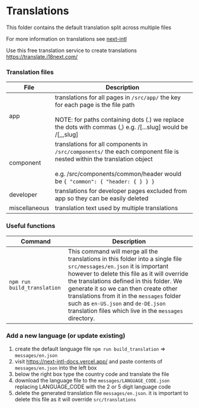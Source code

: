 # Translations

This folder contains the default translation split across multiple files

For more information on translations see [next-intl](https://next-intl-docs.vercel.app/)

Use this free translation service to create translations https://translate.i18next.com/

### Translation files

| File          | Description                                                                                                                                                                                                   |
|---------------|---------------------------------------------------------------------------------------------------------------------------------------------------------------------------------------------------------------|
| app           | translations for all pages in `/src/app/` the key for each page is the file path <br/><br/>NOTE: for paths containing dots (.) we replace the dots with commas (,) e.g. /[...slug] would be /[,,,slug]        |
| component     | translations for all components in `/src/components/` the each component file is nested within the translation object <br/><br/> e.g. /src/components/common/header would be `{ "common": { "header: { } } }` |
| developer     | translations for developer pages excluded from app so they can be easily deleted                                                                                                                              |
| miscellaneous | translation text used by multiple translations                                                                                                                                                                |

### Useful functions

| Command                     | Description                                                                                                                                                                                                                                                                                                                                                                                              |  
|-----------------------------|----------------------------------------------------------------------------------------------------------------------------------------------------------------------------------------------------------------------------------------------------------------------------------------------------------------------------------------------------------------------------------------------------------|  
| `npm run build_translation` | This command will merge all the translations in this folder into a single file  `src/messages/en.json` it is important however to delete this file as it will override the translations defined in this folder. We generate it so we can then create other translations from it in the `messages` folder such as `en-US.json` and `de-DE.json` translation files which live in the `messages` directory. |

### Add a new language (or update existing)

1. create the default language file `npm run build_translation` => `messages/en.json`
2. visit https://next-intl-docs.vercel.app/ and paste contents of `messages/en.json` into the left box
3. below the right box type the country code and translate the file
4. download the language file to the `messages/LANGUAGE_CODE.json` replacing LANGUAGE_CODE with the 2 or 5 digit language code
5. delete the generated translation file `messages/en.json`. it is important to delete this file as it will override `src/translations`